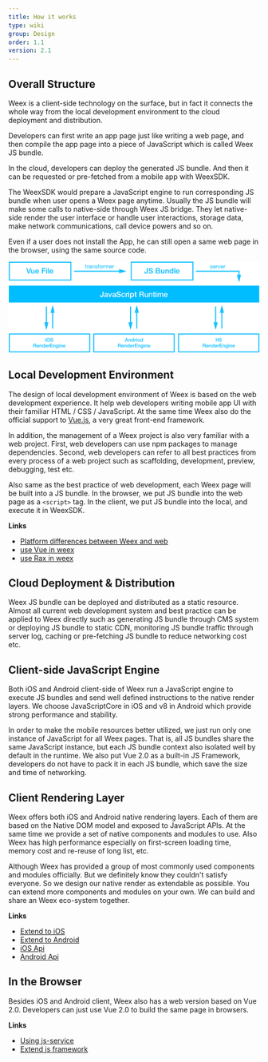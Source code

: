 ```yaml
---
title: How it works
type: wiki
group: Design
order: 1.1
version: 2.1
---
```


<!-- toc -->

## Overall Structure

Weex is a client-side technology on the surface, but in fact it connects the whole way from the local development environment to the cloud deployment and distribution.

Developers can first write an app page just like writing a web page, and then compile the app page into a piece of JavaScript which is called Weex JS bundle.

In the cloud, developers can deploy the generated JS bundle. And then it can be requested or pre-fetched from a mobile app with WeexSDK.

The WeexSDK would prepare a JavaScript engine to run corresponding JS bundle when user opens a Weex page anytime. Usually the JS bundle will make some calls to native-side through Weex JS bridge. They let native-side render the user interface or handle user interactions, storage data, make network communications, call device powers and so on.

Even if a user does not install the App, he can still open a same web page in the browser, using the same source code.

![How it works](./images/flow.png)

## Local Development Environment

The design of local development environment of Weex is based on the web development experience. It help web developers writing mobile app UI with their familiar HTML / CSS / JavaScript. At the same time Weex also do the official support to [Vue.js](https://vuejs.org/), a very great front-end framework.

In addition, the management of a Weex project is also very familiar with a web project. First, web developers can use npm packages to manage dependencies. Second, web developers can refer to all best practices from every process of a web project such as scaffolding, development, preview, debugging, test etc.

Also same as the best practice of web development, each Weex page will be built into a JS bundle. In the browser, we put JS bundle into the web page as a `<script>` tag. In the client, we put JS bundle into the local, and execute it in WeexSDK.

**Links**

* [Platform differences between Weex and web](./platform-difference.html)
* [use Vue in weex](./use-vue-in-weex.html)
* [use Rax in weex](./use-rax-in-weex.html)


## Cloud Deployment & Distribution

Weex JS bundle can be deployed and distributed as a static resource. Almost all current web development system and best practice can be applied to Weex directly such as generating JS bundle through CMS system or deploying JS bundle to static CDN, monitoring JS bundle traffic through server log, caching or pre-fetching JS bundle to reduce networking cost etc.

## Client-side JavaScript Engine

Both iOS and Android client-side of Weex run a JavaScript engine to execute JS bundles and send well defined instructions to the native render layers. We choose JavaScriptCore in iOS and v8 in Android which provide strong performance and stability.

In order to make the mobile resources better utilized, we just run only one instance of JavaScript for all Weex pages. That is, all JS bundles share the same JavaScript instance, but each JS bundle context also isolated well by default in the runtime. We also put Vue 2.0 as a built-in JS Framework, developers do not have to pack it in each JS bundle, which save the size and time of networking.

## Client Rendering Layer

Weex offers both iOS and Android native rendering layers. Each of them are based on the Native DOM model and exposed to JavaScript APIs. At the same time we provide a set of native components and modules to use. Also Weex has high performance especially on first-screen loading time, memory cost and re-reuse of long list, etc.

Although Weex has provided a group of most commonly used components and modules officially. But we definitely know they couldn't satisfy everyone. So we design our native render as extendable as possible. You can extend more components and modules on your own. We can build and share an Weex eco-system together.

**Links**

* [Extend to iOS](./extend/extend-ios.html)
* [Extend to Android](./extend/extend-android.html)
* [iOS Api](../docs/api/ios-apis.html)
* [Android Api](../docs/api/android-apis.html)

## In the Browser

Besides iOS and Android client, Weex also has a web version based on Vue 2.0. Developers can just use Vue 2.0 to build the same page in browsers.

**Links**

* [Using js-service](../docs/api/js-service.html)
* [Extend js framework](./extend/extend-framework.html)

